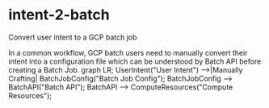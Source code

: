 # intent-2-batch
Convert user intent to a GCP batch job

In a common workflow, GCP batch users need to manually convert their intent into a configuration file which can be understood by Batch API before creating a Batch Job.
graph LR;
    UserIntent("User Intent") -->|Manually Crafting| BatchJobConfig("Batch Job Config");
    BatchJobConfig --> BatchAPI("Batch API");
    BatchAPI --> ComputeResources("Compute Resources");


